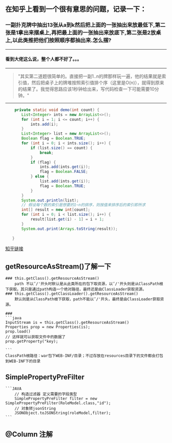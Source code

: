 ## 在知乎上看到一个很有意思的问题，记录一下：
### 一副扑克牌中抽出13张从a到k然后把上面的一张抽出来放最低下,第二张是1拿出来摆桌上,再把最上面的一张抽出来放底下,第二张是2放桌上,以此类推把他们按照顺序都抽出来.怎么摆?
---
#### 看到大佬这么说，整个人都不好了。。。
---
>"其实第二道题很简单的。直接把一副1..n的牌那样玩一遍，他的结果就是索引值，然后把桌子上的牌堆按照索引值排个序（这里是O(n)），就得到原来的结果了。我觉得思路应该1秒钟给出来，写代码检查一下可能需要10分钟。"
---
 ```java
     private static void demo(int count) {
        List<Integer> ints = new ArrayList<>();
        for (int i = 1; i <= count; i++) {
            ints.add(i);
        }
        List<Integer> list = new ArrayList<>();
        Boolean flag = Boolean.TRUE;
        for (int i = 0; i < ints.size(); i++) {
            if (list.size() == count) {
                break;
            }
            if (flag) {
                ints.add(ints.get(i));
                flag = Boolean.FALSE;
            } else {
                list.add(ints.get(i));
                flag = Boolean.TRUE;
            }
        }
        System.out.println(list);
        // 假设每个数的索引是想要的1~n的排序，则按值来排序后的索引即所求
        int[] result = new int[count];
        for (int i = 0; i < list.size(); i++) {
            result[list.get(i) - 1] = i + 1;
        }
        System.out.print(Arrays.toString(result));
        
    }
 ```
[知乎链接](https://zhuanlan.zhihu.com/p/38850888)

## getResourceAsStream()了解一下
    ### this.getClass().getResourceAsStream()
        path 不以’/'开头时默认是从此类所在的包下取资源，以’/'开头则是从ClassPath根下获取。其只是通过path构造一个绝对路径，最终还是由ClassLoader获取资源。 
    ### this.getClass().getClassLoader().getResourceAsStream()
        默认则是从ClassPath根下获取，path不能以’/'开头，最终是由ClassLoader获取资源。 

    ###  
    ```java
    InputStream is = this.getClass().getResourceAsStream()
    Properties prop = new Properties(is);
    prop.load()
    // 这样就可以获取文件中的数据了
    prop.getProperty("key);

    ```
    ClassPath根路径：war包下WEB-INF/目录；不过存放在resources目录下的文件都会打包到WEB-INF下的目录


## SimplePropertyPreFilter
    ```JAVA
        // 构造过滤器 定义需要的字段类型
        SimplePropertyPreFilter filter = new SimplePropertyPreFilter(RoleModel.class,"id");
        // 对象转jsonString
        JSONObject.toJSONString(roleModel,filter);
    ```

## @Column 注解 
